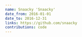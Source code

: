 ```yaml
---
name: Snaacky 'Snaacky'
date_from: 2016-01-01
date_to: 2016-12-31
links: https://github.com/snaacky
contributions: code
---
```

